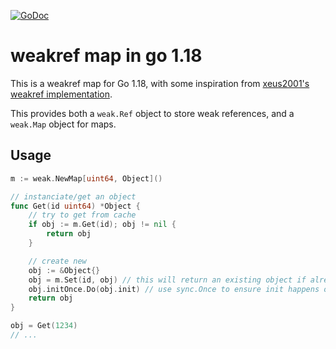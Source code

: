 [![GoDoc](https://godoc.org/github.com/KarpelesLab/weak?status.svg)](https://godoc.org/github.com/KarpelesLab/weak)

# weakref map in go 1.18

This is a weakref map for Go 1.18, with some inspiration from [xeus2001's weakref implementation](https://github.com/xeus2001/go-weak).

This provides both a `weak.Ref` object to store weak references, and a `weak.Map` object for maps.

## Usage

```go
m := weak.NewMap[uint64, Object]()

// instanciate/get an object
func Get(id uint64) *Object {
	// try to get from cache
	if obj := m.Get(id); obj != nil {
		return obj
	}

	// create new
	obj := &Object{}
	obj = m.Set(id, obj) // this will return an existing object if already existing
	obj.initOnce.Do(obj.init) // use sync.Once to ensure init happens only once
	return obj
}

obj = Get(1234)
// ...
```
